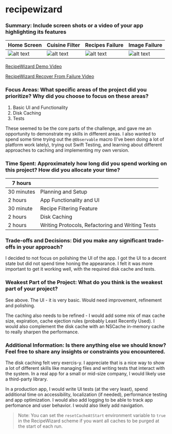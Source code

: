 # recipewizard

### Summary: Include screen shots or a video of your app highlighting its features

| Home Screen | Cuisine Filter | Recipes Failure | Image Failure |
| ----------- | -------------- | --------------- | ------------- |
| ![alt text][RecipeWizard] | ![alt text][CuisineFilter] | ![alt text][RecipesFailure] | ![alt text][ImageFailure] |

[RecipeWizard]: https://github.com/colbrew/recipewizard/raw/main/RecipeWizard "Recipe Wizard"
[CuisineFilter]: https://github.com/colbrew/recipewizard/raw/main/CuisineFilter "Cuisine Filter"
[RecipesFailure]: https://github.com/colbrew/recipewizard/raw/main/FetchRecipesFailure "Fetch Recipes Failure"
[ImageFailure]: https://github.com/colbrew/recipewizard/raw/main/ImageFailure "Load Image Failure"

[RecipeWizard Demo Video](https://drive.google.com/file/d/1NYE7dJtuLUfl9zc54fwbfPL6OEmHHnzc/view?usp=share_link)

[RecipeWizard Recover From Failure Video](https://drive.google.com/file/d/1lsWyOsnn9ljzwXHXhylp55z8DN6K9iaw/view?usp=share_link)

### Focus Areas: What specific areas of the project did you prioritize? Why did you choose to focus on these areas?

1. Basic UI and Functionality
2. Disk Caching
3. Tests
    
These seemed to be the core parts of the challenge, and gave me an opportunity to demonstrate my skills in different areas. I also wanted to spend some time trying out the `@Observable` macro (I've been doing a lot of platform work lately), trying out Swift Testing, and learning about different approaches to caching and implementing my own version.
     
### Time Spent: Approximately how long did you spend working on this project? How did you allocate your time?

| **7 hours** | |
| --- | --- |
| 30 minutes | Planning and Setup |
| 2 hours | App Functionality and UI |
| 30 minute | Recipe Filtering Feature |
| 2 hours | Disk Caching |
| 2 hours | Writing Protocols, Refactoring and Writing Tests |

### Trade-offs and Decisions: Did you make any significant trade-offs in your approach?

I decided to not focus on polishing the UI of the app. I got the UI to a decent state but did not spend time honing the appearance. I felt it was more important to get it working well, with the required disk cache and tests.

### Weakest Part of the Project: What do you think is the weakest part of your project?

See above. The UI - it is very basic. Would need improvement, refinement and polishing. 

The caching also needs to be refined - I would add some mix of max cache size, expiration, cache ejection rules (probably Least Recently Used). I would also complement the disk cache with an NSCache in-memory cache to really sharpen the performance.

### Additional Information: Is there anything else we should know? Feel free to share any insights or constraints you encountered.

The disk caching felt very exercis-y. I appreciate that is a nice way to show a lot of different skills like managing files and writing tests that interact with the system. In a real app for a small or mid-size company, I would likely use a third-party library.

In a production app, I would write UI tests (at the very least), spend additional time on accessibility, localization (if needed), performance testing and app optimization. I would also add logging to be able to track app perfomance and user behavior. I would also likely add navigation.

> Note: You can set the `resetCacheAtStart` environment variable to `true` in the RecipeWizard scheme if you want all caches to be purged at the start of each run.
